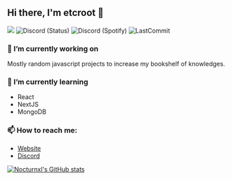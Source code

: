 ## Hi there, I'm etcroot 👋

![](https://komarev.com/ghpvc/?username=etcroot)
![Discord (Status)](https://img.shields.io/endpoint?url=https://dev.discordprofiles.me/api/badge/status/637613415057195008?simple=true&logo=discord&logoColor=white&color=43B581) ![Discord (Spotify)](https://img.shields.io/endpoint?label=Listening%20To&url=https://dev.discordprofiles.me/api/badge/spotify/637613415057195008&color=1ED45F)
![LastCommit](https://img.shields.io/github/last-commit/etcroot/etcroot)

### 🔭 I’m currently working on
Mostly random javascript projects to increase my bookshelf of knowledges.

### 🌱 I’m currently learning 
* React
* NextJS
* MongoDB

### 📫 How to reach me: 
* [Website](https://etcroot.dev/)
* [Discord](https://discord.bio/p/nocturnal)

[![Nocturnxl's GitHub stats](https://github-readme-stats.vercel.app/api?username=etcroot&show_icons=true&theme=tokyonight)](https://github.com/anuraghazra/github-readme-stats)
